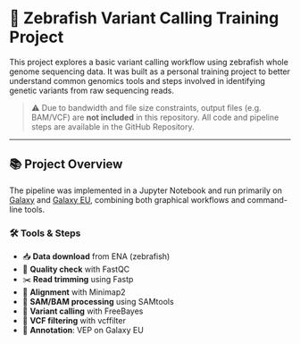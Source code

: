 # 🧬 Zebrafish Variant Calling Training Project

This project explores a basic variant calling workflow using zebrafish whole genome sequencing data. It was built as a personal training project to better understand common genomics tools and steps involved in identifying genetic variants from raw sequencing reads.

> ⚠️ Due to bandwidth and file size constraints, output files (e.g. BAM/VCF) are **not included** in this repository. All code and pipeline steps are available in the GitHub Repository.

---

## 📚 Project Overview

The pipeline was implemented in a Jupyter Notebook and run primarily on [Galaxy](https://usegalaxy.org) and [Galaxy EU](https://usegalaxy.eu), combining both graphical workflows and command-line tools.

### 🛠️ Tools & Steps
- 📥 **Data download** from ENA (zebrafish)
- 🔬 **Quality check** with FastQC
- ✂️ **Read trimming** using Fastp
- 🎯 **Alignment** with Minimap2
- 🧹 **SAM/BAM processing** using SAMtools
- 🧬 **Variant calling** with FreeBayes
- 🧪 **VCF filtering** with vcffilter
- 🧠 **Annotation**: VEP on Galaxy EU
